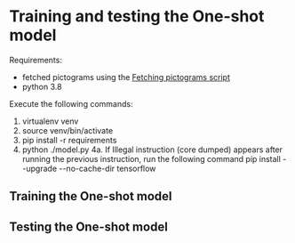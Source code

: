 # Training and testing the One-shot model

Requirements:
 - fetched pictograms using the [Fetching pictograms script](https://github.com/NILGroup/TFG-2021-Pict2Text2.0/tree/master/fetching_pictograms_tool)
 - python 3.8

Execute the following commands:
1. virtualenv venv
2. source venv/bin/activate
3. pip install -r requirements
4. python ./model.py
4a. If Illegal instruction (core dumped) appears after running the previous instruction, run the following command 
   pip install --upgrade --no-cache-dir tensorflow 


## Training the One-shot model

## Testing the One-shot model
